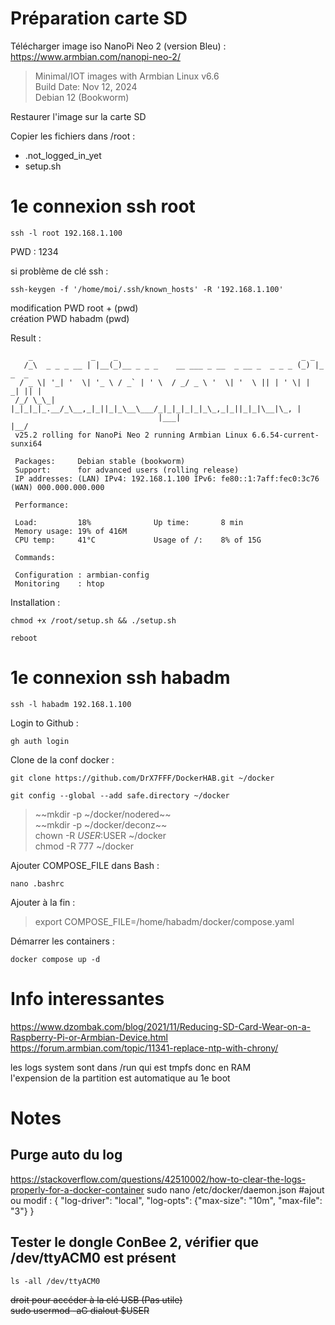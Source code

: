 # Préparation carte SD
Télécharger image iso NanoPi Neo 2 (version Bleu) :
https://www.armbian.com/nanopi-neo-2/
> Minimal/IOT images with Armbian Linux v6.6  
> Build Date: Nov 12, 2024  
> Debian 12 (Bookworm)  

Restaurer l'image sur la carte SD

Copier les fichiers dans /root :
* .not_logged_in_yet
* setup.sh

# 1e connexion ssh root
```
ssh -l root 192.168.1.100
```
PWD : 1234  

si problème de clé ssh :
```
ssh-keygen -f '/home/moi/.ssh/known_hosts' -R '192.168.1.100'
```

modification PWD root + (pwd)  
création PWD habadm (pwd) 

Result :
```
    _             _    _                                         _ _        
   /_\  _ _ _ __ | |__(_)__ _ _ _    __ ___ _ __  _ __ _  _ _ _ (_) |_ _  _ 
  / _ \| '_| '  \| '_ \ / _` | ' \  / _/ _ \ '  \| '  \ || | ' \| |  _| || |
 /_/ \_\_| |_|_|_|_.__/_\__,_|_||_|_\__\___/_|_|_|_|_|_\_,_|_||_|_|\__|\_, |
                                 |___|                                 |__/ 
 v25.2 rolling for NanoPi Neo 2 running Armbian Linux 6.6.54-current-sunxi64

 Packages:     Debian stable (bookworm)
 Support:      for advanced users (rolling release)
 IP addresses: (LAN) IPv4: 192.168.1.100 IPv6: fe80::1:7aff:fec0:3c76 (WAN) 000.000.000.000

 Performance:  

 Load:         18%           	Up time:       8 min	
 Memory usage: 19% of 416M   	
 CPU temp:     41°C           	Usage of /:    8% of 15G    	

 Commands: 

 Configuration : armbian-config
 Monitoring    : htop
```

Installation :
```
chmod +x /root/setup.sh && ./setup.sh
```
```
reboot
```

# 1e connexion ssh habadm
```
ssh -l habadm 192.168.1.100
```

Login to Github :
```
gh auth login  
```

Clone de la conf docker :
```
git clone https://github.com/DrX7FFF/DockerHAB.git ~/docker
```
```
git config --global --add safe.directory ~/docker
```

> ~~mkdir -p ~/docker/nodered~~  
> ~~mkdir -p ~/docker/deconz~~  
> chown -R $USER:$USER ~/docker  
> chmod -R 777 ~/docker  


Ajouter COMPOSE_FILE dans Bash :
```
nano .bashrc  
```
Ajouter à la fin :
> export COMPOSE_FILE=/home/habadm/docker/compose.yaml

Démarrer les containers :
```
docker compose up -d
```

# Info interessantes
https://www.dzombak.com/blog/2021/11/Reducing-SD-Card-Wear-on-a-Raspberry-Pi-or-Armbian-Device.html  
https://forum.armbian.com/topic/11341-replace-ntp-with-chrony/

les logs system sont dans /run qui est tmpfs donc en RAM  
l'expension de la partition est automatique au 1e boot

# Notes
## Purge auto du log
https://stackoverflow.com/questions/42510002/how-to-clear-the-logs-properly-for-a-docker-container
sudo nano /etc/docker/daemon.json
	#ajout ou modif :
	{
	  "log-driver": "local",
	  "log-opts": {"max-size": "10m", "max-file": "3"}
	}

## Tester le dongle ConBee 2, vérifier que /dev/ttyACM0 est présent
```
ls -all /dev/ttyACM0  
```
~~droit pour accéder à la clé USB (Pas utile)~~  
~~sudo usermod -aG dialout $USER~~

